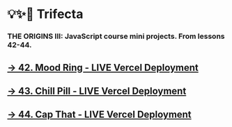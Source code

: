 # 💡✨🚀 Trifecta

### THE ORIGINS III: JavaScript course mini projects. From lessons 42-44.

## [→ 42. Mood Ring - LIVE Vercel Deployment](https://trifecta-codedex-moodring.vercel.app/)
## [→ 43. Chill Pill - LIVE Vercel Deployment](https://trifecta-codedex-chill-pill.vercel.app/)
## [→ 44. Cap That - LIVE Vercel Deployment](https://trifecta-codedex-moodring.vercel.app/)
